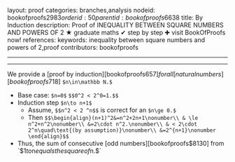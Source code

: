 layout: proof
categories: branches,analysis
nodeid: bookofproofs$2983
orderid: 50
parentid: bookofproofs$6638
title: By Induction
description: Proof of INEQUALITY BETWEEN SQUARE NUMBERS AND POWERS OF $2$ ★ graduate maths ✔ step by step ✚ visit BookOfProofs now!
references: 
keywords: inequality between square numbers and powers of 2,proof
contributors: bookofproofs

---


---

We provide a [proof by induction][bookofproofs$657] for all [natural numbers][bookofproofs$718] `$n\in\mathbb N.$`

* Base case: `$n=0$`
`$$0^2 < 2^0=1.$$`
* Induction step `$n\to n+1$`
   * Assume, `$$n^2 < 2 ^n$$` is correct for an `$n\ge 0.$` 
   * Then `$$\begin{align}(n+1)^2&=n^2+2n+1\nonumber\\
& \le n^2+n^2\nonumber\\
&=2\cdot n^2.\nonumber\\
& < 2\cdot 2^n\quad\text{(by assumption)}\nonumber\\
&=2^{n+1}\nonumber
\end{align}$$`
* Thus, the sum of consecutive [odd numbers][bookofproofs$8130] from `$1$` to `$n$` equals the square of `$n.$`
